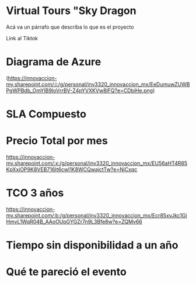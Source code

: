 
# Virtual Tours "Sky Dragon

Acá va un párrafo que describa lo que es el proyecto

Link al Tiktok

# Diagrama de Azure

(https://innovaccion-my.sharepoint.com/:i:/g/personal/inv3320_innovaccion_mx/EeDumuwZUWBPgWPBdb_OmYIB9IoVrrBV-Z4pYVXKVw8lFQ?e=CDbiHe.png)

#  SLA Compuesto


# Precio Total por mes

https://innovaccion-my.sharepoint.com/:x:/g/personal/inv3320_innovaccion_mx/EU56aHT4R85KpXxiOP9K8VEB716It6cwl1K8WCQwajctTw?e=NiCxqc


#  TCO 3 años 
https://innovaccion-my.sharepoint.com/:b:/g/personal/inv3320_innovaccion_mx/Ecr85xvJkc1GiHmvL1WqR04B_AAoOUpGYGZr7n9L3Bfe8w?e=ZQMv66



#  Tiempo sin disponibilidad a un año


#  Qué te pareció el evento









